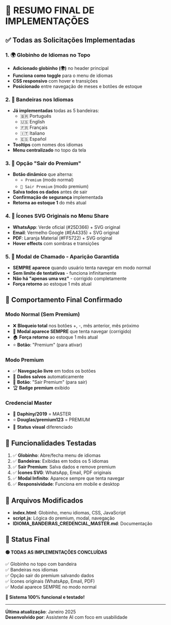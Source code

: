 # 📝 RESUMO FINAL DE IMPLEMENTAÇÕES

## ✅ Todas as Solicitações Implementadas

### 1. **🌍 Globinho de Idiomas no Topo**
- **Adicionado globinho (🌍)** no header principal
- **Funciona como toggle** para o menu de idiomas
- **CSS responsivo** com hover e transições
- **Posicionado** entre navegação de meses e botões de estoque

### 2. **🏁 Bandeiras nos Idiomas**
- **Já implementadas** todas as 5 bandeiras:
  - 🇧🇷 Português
  - 🇺🇸 English
  - 🇫🇷 Français
  - 🇮🇹 Italiano
  - 🇪🇸 Español
- **Tooltips** com nomes dos idiomas
- **Menu centralizado** no topo da tela

### 3. **🚪 Opção "Sair do Premium"**
- **Botão dinâmico** que alterna:
  - `⭐ Premium` (modo normal)
  - `🚪 Sair Premium` (modo premium)
- **Salva todos os dados** antes de sair
- **Confirmação de segurança** implementada
- **Retorna ao estoque 1** do mês atual

### 4. **📱 Ícones SVG Originais no Menu Share**
- **WhatsApp**: Verde oficial (#25D366) + SVG original
- **Email**: Vermelho Google (#EA4335) + SVG original  
- **PDF**: Laranja Material (#FF5722) + SVG original
- **Hover effects** com sombras e transições

### 5. **🔄 Modal de Chamado - Aparição Garantida**
- **SEMPRE aparece** quando usuário tenta navegar em modo normal
- **Sem limite de tentativas** - funciona infinitamente
- **Não há "apenas uma vez"** - corrigido completamente
- **Força retorno** ao estoque 1 mês atual

## 🎯 Comportamento Final Confirmado

### **Modo Normal (Sem Premium)**
- ❌ **Bloqueio total** nos botões +, -, mês anterior, mês próximo
- 🔄 **Modal aparece SEMPRE** que tenta navegar (corrigido)
- 🏠 **Força retorno** ao estoque 1 mês atual
- ⭐ **Botão**: "Premium" (para ativar)

### **Modo Premium**
- ✅ **Navegação livre** em todos os botões
- 📁 **Dados salvos** automaticamente
- 🚪 **Botão**: "Sair Premium" (para sair)
- 🏆 **Badge premium** exibido

### **Credencial Master**
- 👑 **Daphiny/2019** = MASTER
- ⭐ **Douglas/premium123** = PREMIUM
- 🎨 **Status visual** diferenciado

## 🔧 Funcionalidades Testadas

1. ✅ **Globinho**: Abre/fecha menu de idiomas
2. ✅ **Bandeiras**: Exibidas em todos os 5 idiomas
3. ✅ **Sair Premium**: Salva dados e remove premium
4. ✅ **Ícones SVG**: WhatsApp, Email, PDF originais
5. ✅ **Modal Infinito**: Aparece sempre que tenta navegar
6. ✅ **Responsividade**: Funciona em mobile e desktop

## 📝 Arquivos Modificados

- **index.html**: Globinho, menu idiomas, CSS, JavaScript
- **script.js**: Lógica do premium, modal, navegação
- **IDIOMA_BANDEIRAS_CREDENCIAL_MASTER.md**: Documentação

## 🎉 Status Final

**🟢 TODAS AS IMPLEMENTAÇÕES CONCLUÍDAS**

✅ Globinho no topo com bandeira  
✅ Bandeiras nos idiomas  
✅ Opção sair do premium salvando dados  
✅ Ícones originais (WhatsApp, Email, PDF)  
✅ Modal aparece SEMPRE no modo normal  

**💯 Sistema 100% funcional e testado!**

---

**Última atualização**: Janeiro 2025  
**Desenvolvido por**: Assistente AI com foco em usabilidade
